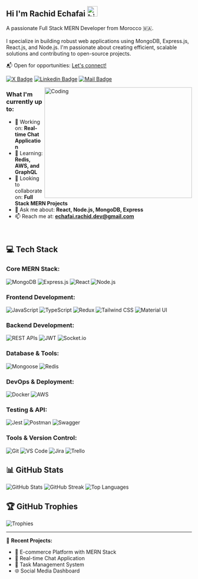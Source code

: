 ## Hi I'm Rachid Echafai <img src="https://user-images.githubusercontent.com/1303154/88677602-1635ba80-d120-11ea-84d8-d263ba5fc3c0.gif" width="28px" height="28px" alt="hi">

A passionate Full Stack MERN Developer from Morocco 🇲🇦.<br><br>
I specialize in building robust web applications using MongoDB, Express.js, React.js, and Node.js. I'm passionate about creating efficient, scalable solutions and contributing to open-source projects.

📬 Open for opportunities: [Let's connect!](#)

[![X Badge](https://img.shields.io/badge/-@rachidEchaf-1ca0f1?style=flat&labelColor=1ca0f1&logo=twitter&logoColor=white)](https://twitter.com/Rachid_echaf) 
[![Linkedin Badge](https://img.shields.io/badge/-Rachid_Echafai-0e76a8?style=flat&labelColor=0e76a8&logo=linkedin&logoColor=white)](https://www.linkedin.com/in/rachid-echafai-31b830281/) 
[![Mail Badge](https://img.shields.io/badge/-echafai.rachid-c0392b?style=flat&labelColor=c0392b&logo=gmail&logoColor=white)](mailto:echafai.rachid.dev@gmail.com)

<img align="right" alt="Coding" src="https://github.com/abhisheknaiidu/abhisheknaiidu/blob/master/code.gif?raw=true" width="400" height="300" />

### What I'm currently up to:

- 🔭 Working on: **Real-time Chat Application**
- 🌱 Learning: **Redis, AWS, and GraphQL**
- 👯 Looking to collaborate on: **Full Stack MERN Projects**
- 💬 Ask me about: **React, Node.js, MongoDB, Express**
- 📫 Reach me at: **echafai.rachid.dev@gmail.com**

<br />

## 💻 Tech Stack

### Core MERN Stack:
![MongoDB](https://img.shields.io/badge/MongoDB-47A248?style=for-the-badge&logo=mongodb&logoColor=white)
![Express.js](https://img.shields.io/badge/Express.js-000000?style=for-the-badge&logo=express&logoColor=white)
![React](https://img.shields.io/badge/React-61DAFB?style=for-the-badge&logo=react&logoColor=black)
![Node.js](https://img.shields.io/badge/Node.js-339933?style=for-the-badge&logo=nodedotjs&logoColor=white)

### Frontend Development:
![JavaScript](https://img.shields.io/badge/JavaScript-F7DF1E?style=for-the-badge&logo=javascript&logoColor=black)
![TypeScript](https://img.shields.io/badge/TypeScript-3178C6?style=for-the-badge&logo=typescript&logoColor=white)
![Redux](https://img.shields.io/badge/Redux-764ABC?style=for-the-badge&logo=redux&logoColor=white)
![Tailwind CSS](https://img.shields.io/badge/Tailwind_CSS-38B2AC?style=for-the-badge&logo=tailwind-css&logoColor=white)
![Material UI](https://img.shields.io/badge/Material_UI-0081CB?style=for-the-badge&logo=material-ui&logoColor=white)

### Backend Development:
![REST APIs](https://img.shields.io/badge/REST_APIs-009688?style=for-the-badge&logo=fastapi&logoColor=white)
![JWT](https://img.shields.io/badge/JWT-000000?style=for-the-badge&logo=json-web-tokens&logoColor=white)
![Socket.io](https://img.shields.io/badge/Socket.io-010101?style=for-the-badge&logo=socket.io&logoColor=white)

### Database & Tools:
![Mongoose](https://img.shields.io/badge/Mongoose-880000?style=for-the-badge&logo=mongoose&logoColor=white)
![Redis](https://img.shields.io/badge/Redis-DC382D?style=for-the-badge&logo=redis&logoColor=white)

### DevOps & Deployment:
![Docker](https://img.shields.io/badge/Docker-2496ED?style=for-the-badge&logo=docker&logoColor=white)
![AWS](https://img.shields.io/badge/AWS-232F3E?style=for-the-badge&logo=amazon-aws&logoColor=white)

### Testing & API:
![Jest](https://img.shields.io/badge/Jest-C21325?style=for-the-badge&logo=jest&logoColor=white)
![Postman](https://img.shields.io/badge/Postman-FF6C37?style=for-the-badge&logo=postman&logoColor=white)
![Swagger](https://img.shields.io/badge/Swagger-85EA2D?style=for-the-badge&logo=swagger&logoColor=black)

### Tools & Version Control:
![Git](https://img.shields.io/badge/Git-F05032?style=for-the-badge&logo=git&logoColor=white)
![VS Code](https://img.shields.io/badge/VS_Code-007ACC?style=for-the-badge&logo=visual-studio-code&logoColor=white)
![Jira](https://img.shields.io/badge/Jira-0052CC?style=for-the-badge&logo=jira&logoColor=white)
![Trello](https://img.shields.io/badge/Trello-0052CC?style=for-the-badge&logo=trello&logoColor=white)

## 📊 GitHub Stats

![GitHub Stats](https://github-readme-stats.vercel.app/api?username=Echaftech23&show_icons=true&theme=dracula&hide_border=true)
![GitHub Streak](https://github-readme-streak-stats.herokuapp.com/?user=Echaftech23&theme=dracula&hide_border=true)
![Top Languages](https://github-readme-stats.vercel.app/api/top-langs/?username=Echaftech23&layout=compact&theme=dracula&hide_border=true)

## 🏆 GitHub Trophies
![Trophies](https://github-profile-trophy.vercel.app/?username=Echaftech23&theme=dracula&no-frame=true&no-bg=true&margin-w=4)

---

💼 **Recent Projects:**
- 🛒 E-commerce Platform with MERN Stack
- 💬 Real-time Chat Application
- 📝 Task Management System
- 🌐 Social Media Dashboard
